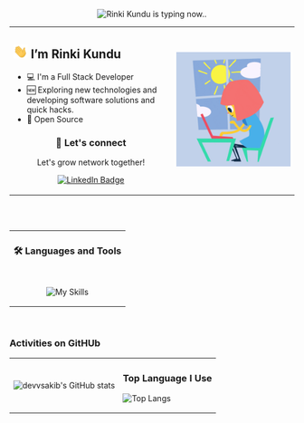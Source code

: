 <!-- # <p align="center">***OFFLINE, GRADUATION TIME. Wish Me LUCK***</p> 2022 12 17 -->
<div align="center"> 

![Rinki Kundu is typing now..](https://readme-typing-svg.demolab.com?font=Fira+Code&weight=900&size=20&duration=3000&pause=1000&color=39FF14&center=true&width=400&height=30&lines=Frontend+Developer;Open+source+Developer;Java+Developer;Cpp+Expert)
</div>

<table><tr><td valign="top" width="40%"> 

## <img width="25px" src="./rinkii.gif" alt="Hello Dev!"> I’m Rinki Kundu

- 💻 I'm a Full Stack Developer
- 🆕 Exploring new technologies and developing software solutions and quick hacks.
- 🧩 Open Source

<div align="center" display="flex"> 

### 💬 Let's connect
Let's grow network together!

 [![LinkedIn Badge](https://img.shields.io/badge/LinkedIn-yellow?logo=linkedin&logoColor=blue)](https://www.linkedin.com/in/rinkikundu/)

  
  </p>  
  
  
 
 </div>

</td><td width="30%">

<img src="./giphy.gif" alt="coding cat"> 

</tr></tr></table> 




<br>
<br>

<table><tr><td align="center" valign="top" width="100%">

### 🛠️ Languages and Tools
 
<br> 
 
![My Skills](https://skillicons.dev/icons?i=js,java,react,ts,html,css,firebase,webpack,cpp,python,php,mongodb,mysql,django,vscode,bash,git,github,aws,azure,bootstrap,eclipse,figma,java,netlify,nodejs,postman,visualstudio&perline=15) 

</td>
  </tr>
 </table>

<br>

### Activities on GitHUb
<table border="0px" align="center"><tr><td>
  <div>
    <p style="margin-bottom:0">
     
  ![devvsakib's GitHub stats](https://github-readme-stats.vercel.app/api?username=rinkiikundu&show_icons=true&count_private=true&theme=merko&hide_border=true&bg_color=0D1117)
   
   </p>
  </div>
</td><td>
 
<!--  [![GitHub Streak](https://streak-stats.demolab.com?user=devvsakib&theme=yellowdark)](https://git.io/streak-stats) -->
        
### <p align="center">Top Language I Use </p>
   
   ![Top Langs](https://github-readme-stats.vercel.app/api/top-langs/?username=rinkiikundu&layout=compact&show_icons=true&count_private=true&theme=react&hide_border=true&bg_color=0D1117) 

  </td>

</table>
